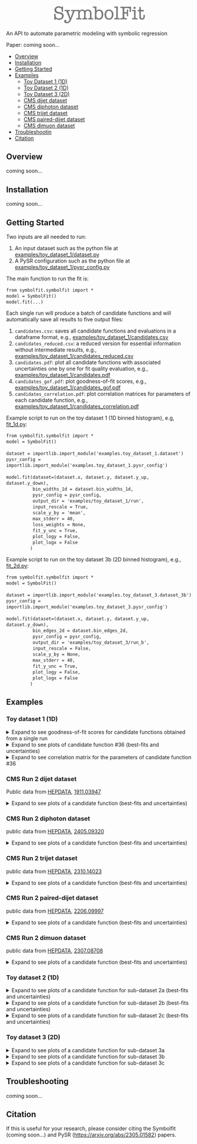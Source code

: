 <p align="center">
  <img src="https://github.com/hftsoi/symbolfit/blob/main/display/logo.png" width="250"/>
</p>

An API to automate parametric modeling with symbolic regression

Paper: coming soon...

- [Overview](#overview)
- [Installation](#installation)
- [Getting Started](#getting-started)
- [Examples](#examples)
	- [Toy Dataset 1 (1D)](#toy-dataset-1-1d)
  - [Toy Dataset 2 (1D)](#toy-dataset-2-1d)
  - [Toy Dataset 3 (2D)](#toy-dataset-3-2d)
  - [CMS dijet dataset](#cms-run-2-dijet-dataset)
  - [CMS diphoton dataset](#cms-run-2-diphoton-dataset)
  - [CMS trijet dataset](#cms-run-2-trijet-dataset)
  - [CMS paired-dijet dataset](#cms-run-2-paired-dijet-dataset)
  - [CMS dimuon dataset](#cms-run-2-dimuon-dataset)
- [Troubleshootin](#troubleshooting)
- [Citation](#citation)

## Overview
coming soon...

## Installation
coming soon...

## Getting Started
Two inputs are all needed to run:
1) An input dataset such as the python file at [examples/toy_dataset_1/dataset.py](https://github.com/hftsoi/symbolfit/blob/main/examples/toy_dataset_1/dataset.py)
2) A PySR configuration such as the python file at [examples/toy_dataset_1/pysr_config.py](https://github.com/hftsoi/symbolfit/blob/main/examples/toy_dataset_1/pysr_config.py)

The main function to run the fit is:
```
from symbolfit.symbolfit import *
model = SymbolFit()
model.fit(...)
```
Each single run will produce a batch of candidate functions and will automatically save all results to five output files:
1) ```candidates.csv```: saves all candidate functions and evaluations in a dataframe format, e.g., [examples/toy_dataset_1/candidates.csv](https://github.com/hftsoi/symbolfit/blob/main/examples/toy_dataset_1/run1/candidates.csv)
2) ```candidates_reduced.csv```: a reduced version for essential information without intermediate results, e.g., [examples/toy_dataset_1/candidates_reduced.csv](https://github.com/hftsoi/symbolfit/blob/main/examples/toy_dataset_1/run1/candidates_reduced.csv)
3) ```candidates.pdf```: plot all candidate functions with associated uncertainties one by one for fit quality evaluation, e.g., [examples/toy_dataset_1/candidates.pdf](https://github.com/hftsoi/symbolfit/blob/main/examples/toy_dataset_1/run1/candidates.pdf)
4) ```candidates_gof.pdf```: plot goodness-of-fit scores, e.g., [examples/toy_dataset_1/candidates_gof.pdf](https://github.com/hftsoi/symbolfit/blob/main/examples/toy_dataset_1/run1/candidates_gof.pdf)
5) ```candidates_correlation.pdf```: plot correlation matrices for parameters of each candidate function, e.g., [examples/toy_dataset_1/candidates_correlation.pdf](https://github.com/hftsoi/symbolfit/blob/main/examples/toy_dataset_1/run1/candidates_correlation.pdf)

Example script to run on the toy dataset 1 (1D binned histogram), e.g, [fit_1d.py](https://github.com/hftsoi/symbolfit/blob/main/fit_toydataset1-1d.py):
```
from symbolfit.symbolfit import *
model = SymbolFit()

dataset = importlib.import_module('examples.toy_dataset_1.dataset')
pysr_config = importlib.import_module('examples.toy_dataset_1.pysr_config')

model.fit(dataset=(dataset.x, dataset.y, dataset.y_up, dataset.y_down),
          bin_widths_1d = dataset.bin_widths_1d,
          pysr_config = pysr_config,
          output_dir = 'examples/toy_dataset_1/run',
          input_rescale = True,
          scale_y_by = 'mean',
          max_stderr = 40,
          loss_weights = None,
          fit_y_unc = True,
          plot_logy = False,
          plot_logx = False
         )
```

Example script to run on the toy dataset 3b (2D binned histogram), e.g., [fit_2d.py](https://github.com/hftsoi/symbolfit/blob/main/fit_toydataset3b-2d.py):
```
from symbolfit.symbolfit import *
model = SymbolFit()

dataset = importlib.import_module('examples.toy_dataset_3.dataset_3b')
pysr_config = importlib.import_module('examples.toy_dataset_3.pysr_config')

model.fit(dataset=(dataset.x, dataset.y, dataset.y_up, dataset.y_down),
          bin_edges_2d = dataset.bin_edges_2d,
          pysr_config = pysr_config,
          output_dir = 'examples/toy_dataset_3/run_b',
          input_rescale = False,
          scale_y_by = None,
          max_stderr = 40,
          fit_y_unc = True,
          plot_logy = False,
          plot_logx = False
         )
```

## Examples

### Toy dataset 1 (1D)
<details>
  <summary>Expand to see goodness-of-fit scores for candidate functions obtained from a single run</summary>
    <p align="center">
      <img src="https://github.com/hftsoi/symbolfit/blob/main/display/toy_dataset_1/toy_dataset_1-gof_chi2.png" width="800"/>
    </p>
    <p align="center">
      <img src="https://github.com/hftsoi/symbolfit/blob/main/display/toy_dataset_1/toy_dataset_1-gof_rmse.png" width="800"/>
    </p>
    <p align="center">
      <img src="https://github.com/hftsoi/symbolfit/blob/main/display/toy_dataset_1/toy_dataset_1-gof_r2.png" width="800"/>
    </p>
</details>

<details>
  <summary>Expand to see plots of candidate function #36 (best-fits and uncertainties)</summary>
    <p align="center">
      <img src="https://github.com/hftsoi/symbolfit/blob/main/display/toy_dataset_1/toy_dataset_1-candidates1.png" width="800"/>
    </p>
    <p align="center">
      <img src="https://github.com/hftsoi/symbolfit/blob/main/display/toy_dataset_1/toy_dataset_1-candidates2.png" width="800"/>
    </p>
    <p align="center">
      <img src="https://github.com/hftsoi/symbolfit/blob/main/display/toy_dataset_1/toy_dataset_1-candidates3.png" width="800"/>
    </p>
    <p align="center">
      <img src="https://github.com/hftsoi/symbolfit/blob/main/display/toy_dataset_1/toy_dataset_1-candidates4.png" width="800"/>
    </p>
    <p align="center">
      <img src="https://github.com/hftsoi/symbolfit/blob/main/display/toy_dataset_1/toy_dataset_1-candidates5.png" width="800"/>
    </p>
    <p align="center">
      <img src="https://github.com/hftsoi/symbolfit/blob/main/display/toy_dataset_1/toy_dataset_1-candidates6.png" width="800"/>
    </p>
</details>

<details>
  <summary>Expand to see correlation matrix for the parameters of candidate function #36</summary>
    <p align="center">
      <img src="https://github.com/hftsoi/symbolfit/blob/main/display/toy_dataset_1/toy_dataset_1-corr.png" width="800"/>
    </p>
</details>

### CMS Run 2 dijet dataset
Public data from [HEPDATA](https://www.hepdata.net/record/ins1764471), [1911.03947](https://arxiv.org/abs/1911.03947)

<details>
  <summary>Expand to see plots of a candidate function (best-fits and uncertainties)</summary>
    <p align="center">
      <img src="https://github.com/hftsoi/symbolfit/blob/main/display/dijet/dijet-candidate1.png" width="800"/>
    </p>
    <p align="center">
      <img src="https://github.com/hftsoi/symbolfit/blob/main/display/dijet/dijet-candidate2.png" width="800"/>
    </p>
    <p align="center">
      <img src="https://github.com/hftsoi/symbolfit/blob/main/display/dijet/dijet-candidate3.png" width="800"/>
    </p>
    <p align="center">
      <img src="https://github.com/hftsoi/symbolfit/blob/main/display/dijet/dijet-candidate4.png" width="800"/>
    </p>
    <p align="center">
      <img src="https://github.com/hftsoi/symbolfit/blob/main/display/dijet/dijet-candidate5.png" width="800"/>
    </p>
</details>

### CMS Run 2 diphoton dataset
public data from [HEPDATA](https://www.hepdata.net/record/ins2787227), [2405.09320](https://arxiv.org/abs/2405.09320)

<details>
  <summary>Expand to see plots of a candidate function (best-fits and uncertainties)</summary>
    <p align="center">
      <img src="https://github.com/hftsoi/symbolfit/blob/main/display/diphoton/diphoton-candidate1.png" width="800"/>
    </p>
    <p align="center">
      <img src="https://github.com/hftsoi/symbolfit/blob/main/display/diphoton/diphoton-candidate2.png" width="800"/>
    </p>
    <p align="center">
      <img src="https://github.com/hftsoi/symbolfit/blob/main/display/diphoton/diphoton-candidate3.png" width="800"/>
    </p>
</details>

### CMS Run 2 trijet dataset
public data from [HEPDATA](https://www.hepdata.net/record/ins2713513), [2310.14023](https://arxiv.org/abs/2310.14023)

<details>
  <summary>Expand to see plots of a candidate function (best-fits and uncertainties)</summary>
    <p align="center">
      <img src="https://github.com/hftsoi/symbolfit/blob/main/display/trijet/trijet-candidate1.png" width="800"/>
    </p>
    <p align="center">
      <img src="https://github.com/hftsoi/symbolfit/blob/main/display/trijet/trijet-candidate2.png" width="800"/>
    </p>
    <p align="center">
      <img src="https://github.com/hftsoi/symbolfit/blob/main/display/trijet/trijet-candidate3.png" width="800"/>
    </p>
    <p align="center">
      <img src="https://github.com/hftsoi/symbolfit/blob/main/display/trijet/trijet-candidate4.png" width="800"/>
    </p>
    <p align="center">
      <img src="https://github.com/hftsoi/symbolfit/blob/main/display/trijet/trijet-candidate5.png" width="800"/>
    </p>
</details>

### CMS Run 2 paired-dijet dataset
public data from [HEPDATA](https://www.hepdata.net/record/ins2098256), [2206.09997](https://arxiv.org/abs/2206.09997)

<details>
  <summary>Expand to see plots of a candidate function (best-fits and uncertainties)</summary>
    <p align="center">
      <img src="https://github.com/hftsoi/symbolfit/blob/main/display/fourjet/fourjet-candidate1.png" width="800"/>
    </p>
    <p align="center">
      <img src="https://github.com/hftsoi/symbolfit/blob/main/display/fourjet/fourjet-candidate2.png" width="800"/>
    </p>
    <p align="center">
      <img src="https://github.com/hftsoi/symbolfit/blob/main/display/fourjet/fourjet-candidate3.png" width="800"/>
    </p>
    <p align="center">
      <img src="https://github.com/hftsoi/symbolfit/blob/main/display/fourjet/fourjet-candidate4.png" width="800"/>
    </p>
    <p align="center">
      <img src="https://github.com/hftsoi/symbolfit/blob/main/display/fourjet/fourjet-candidate5.png" width="800"/>
    </p>
</details>

### CMS Run 2 dimuon dataset
public data from [HEPDATA](https://www.hepdata.net/record/ins2678141), [2307.08708](https://arxiv.org/abs/2307.08708)

<details>
  <summary>Expand to see plots of a candidate function (best-fits and uncertainties)</summary>
    <p align="center">
      <img src="https://github.com/hftsoi/symbolfit/blob/main/display/dimuon/dimuon-candidate1.png" width="800"/>
    </p>
    <p align="center">
      <img src="https://github.com/hftsoi/symbolfit/blob/main/display/dimuon/dimuon-candidate2.png" width="800"/>
    </p>
    <p align="center">
      <img src="https://github.com/hftsoi/symbolfit/blob/main/display/dimuon/dimuon-candidate3.png" width="800"/>
    </p>
</details>


### Toy dataset 2 (1D)
<details>
  <summary>Expand to see plots of a candidate function for sub-dataset 2a (best-fits and uncertainties)</summary>
    <p align="center">
      <img src="https://github.com/hftsoi/symbolfit/blob/main/display/toy_dataset_2a/toy_dataset_2a-candidate1.png" width="800"/>
    </p>
    <p align="center">
      <img src="https://github.com/hftsoi/symbolfit/blob/main/display/toy_dataset_2a/toy_dataset_2a-candidate2.png" width="800"/>
    </p>
    <p align="center">
      <img src="https://github.com/hftsoi/symbolfit/blob/main/display/toy_dataset_2a/toy_dataset_2a-candidate3.png" width="800"/>
    </p>
</details>

<details>
  <summary>Expand to see plots of a candidate function for sub-dataset 2b (best-fits and uncertainties)</summary>
    <p align="center">
      <img src="https://github.com/hftsoi/symbolfit/blob/main/display/toy_dataset_2b/toy_dataset_2b-candidates1.png" width="800"/>
    </p>
    <p align="center">
      <img src="https://github.com/hftsoi/symbolfit/blob/main/display/toy_dataset_2b/toy_dataset_2b-candidates2.png" width="800"/>
    </p>
    <p align="center">
      <img src="https://github.com/hftsoi/symbolfit/blob/main/display/toy_dataset_2b/toy_dataset_2b-candidates3.png" width="800"/>
    </p>
    <p align="center">
      <img src="https://github.com/hftsoi/symbolfit/blob/main/display/toy_dataset_2b/toy_dataset_2b-candidates4.png" width="800"/>
    </p>
</details>

<details>
  <summary>Expand to see plots of a candidate function for sub-dataset 2c (best-fits and uncertainties)</summary>
    <p align="center">
      <img src="https://github.com/hftsoi/symbolfit/blob/main/display/toy_dataset_2c/toy_dataset_2c-candidates1.png" width="800"/>
    </p>
    <p align="center">
      <img src="https://github.com/hftsoi/symbolfit/blob/main/display/toy_dataset_2c/toy_dataset_2c-candidates2.png" width="800"/>
    </p>
    <p align="center">
      <img src="https://github.com/hftsoi/symbolfit/blob/main/display/toy_dataset_2c/toy_dataset_2c-candidates3.png" width="800"/>
    </p>
    <p align="center">
      <img src="https://github.com/hftsoi/symbolfit/blob/main/display/toy_dataset_2c/toy_dataset_2c-candidates4.png" width="800"/>
    </p>
    <p align="center">
      <img src="https://github.com/hftsoi/symbolfit/blob/main/display/toy_dataset_2c/toy_dataset_2c-candidates5.png" width="800"/>
    </p>
</details>

### Toy dataset 3 (2D)

<details>
  <summary>Expand to see plots of a candidate function for sub-dataset 3a</summary>
    <p align="center">
      <img src="https://github.com/hftsoi/symbolfit/blob/main/display/toy_dataset_3a/toy_dataset_3a-candidates1.png" width="800"/>
    </p>
</details>

<details>
  <summary>Expand to see plots of a candidate function for sub-dataset 3b</summary>
    <p align="center">
      <img src="https://github.com/hftsoi/symbolfit/blob/main/display/toy_dataset_3b/toy_dataset_3b-candidates1.png" width="800"/>
    </p>
</details>

<details>
  <summary>Expand to see plots of a candidate function for sub-dataset 3c</summary>
    <p align="center">
      <img src="https://github.com/hftsoi/symbolfit/blob/main/display/toy_dataset_3c/toy_dataset_3c-candidates1.png" width="800"/>
    </p>
</details>

## Troubleshooting
coming soon...

## Citation
If this is useful for your research, please consider citing the Symbolfit (coming soon...) and PySR (https://arxiv.org/abs/2305.01582) papers.
